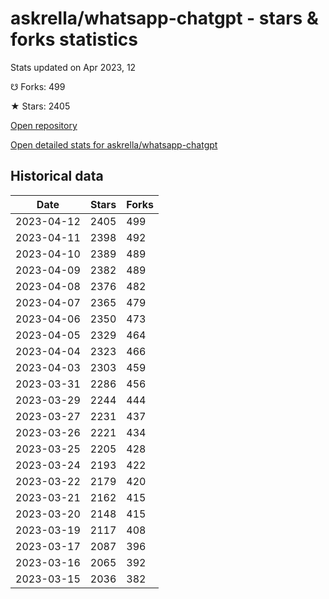 # askrella/whatsapp-chatgpt - stars & forks statistics

Stats updated on Apr 2023, 12

☋ Forks: 499

★ Stars: 2405

[Open repository](https://github.com/askrella/whatsapp-chatgpt)

[Open detailed stats for askrella/whatsapp-chatgpt](https://reviewgithub.com/rep/askrella/whatsapp-chatgpt)

## Historical data
| Date | Stars | Forks |
|------|-------|-------|
| 2023-04-12 | 2405 | 499 | 
| 2023-04-11 | 2398 | 492 | 
| 2023-04-10 | 2389 | 489 | 
| 2023-04-09 | 2382 | 489 | 
| 2023-04-08 | 2376 | 482 | 
| 2023-04-07 | 2365 | 479 | 
| 2023-04-06 | 2350 | 473 | 
| 2023-04-05 | 2329 | 464 | 
| 2023-04-04 | 2323 | 466 | 
| 2023-04-03 | 2303 | 459 | 
| 2023-03-31 | 2286 | 456 | 
| 2023-03-29 | 2244 | 444 | 
| 2023-03-27 | 2231 | 437 | 
| 2023-03-26 | 2221 | 434 | 
| 2023-03-25 | 2205 | 428 | 
| 2023-03-24 | 2193 | 422 | 
| 2023-03-22 | 2179 | 420 | 
| 2023-03-21 | 2162 | 415 | 
| 2023-03-20 | 2148 | 415 | 
| 2023-03-19 | 2117 | 408 | 
| 2023-03-17 | 2087 | 396 | 
| 2023-03-16 | 2065 | 392 | 
| 2023-03-15 | 2036 | 382 | 


